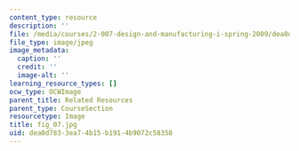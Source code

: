 ```yaml
---
content_type: resource
description: ''
file: /media/courses/2-007-design-and-manufacturing-i-spring-2009/dea0d7833ea74b15b1914b9072c58358_fig_07.jpg
file_type: image/jpeg
image_metadata:
  caption: ''
  credit: ''
  image-alt: ''
learning_resource_types: []
ocw_type: OCWImage
parent_title: Related Resources
parent_type: CourseSection
resourcetype: Image
title: fig_07.jpg
uid: dea0d783-3ea7-4b15-b191-4b9072c58358
---
```

